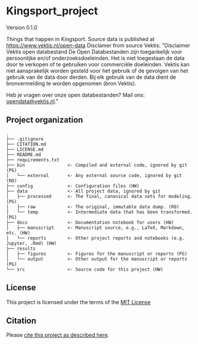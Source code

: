 # Kingsport_project

Version 0.1.0

Things that happen in Kingsport.
Source data is published at https://www.vektis.nl/open-data
Disclamer from source Vektis:
"Disclaimer Vektis open databestand
De Open Databestanden zijn toegankelijk voor persoonlijke en/of onderzoeksdoeleinden. Het is niet toegestaan de data door te verkopen of te gebruiken voor commerciële doeleinden. Vektis kan niet aansprakelijk worden gesteld voor het gebruik of de gevolgen van het gebruik van de data door derden. Bij elk gebruik van de data dient de bronvermelding te worden opgenomen (bron Vektis).

Heb je vragen over onze open databestanden? Mail ons: opendata@vektis.nl."


## Project organization

```
.
├── .gitignore
├── CITATION.md
├── LICENSE.md
├── README.md
├── requirements.txt
├── bin                <- Compiled and external code, ignored by git (PG)
│   └── external       <- Any external source code, ignored by git (RO)
├── config             <- Configuration files (HW)
├── data               <- All project data, ignored by git
│   ├── processed      <- The final, canonical data sets for modeling. (PG)
│   ├── raw            <- The original, immutable data dump. (RO)
│   └── temp           <- Intermediate data that has been transformed. (PG)
├── docs               <- Documentation notebook for users (HW)
│   ├── manuscript     <- Manuscript source, e.g., LaTeX, Markdown, etc. (HW)
│   └── reports        <- Other project reports and notebooks (e.g. Jupyter, .Rmd) (HW)
├── results
│   ├── figures        <- Figures for the manuscript or reports (PG)
│   └── output         <- Other output for the manuscript or reports (PG)
└── src                <- Source code for this project (HW)

```


## License

This project is licensed under the terms of the [MIT License](/LICENSE.md)

## Citation

Please [cite this project as described here](/CITATION.md).
